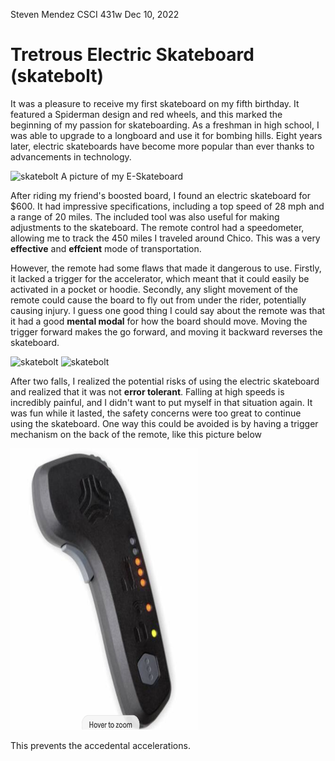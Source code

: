 Steven Mendez
CSCI 431w
Dec 10, 2022

# Tretrous Electric Skateboard (skatebolt)

It was a pleasure to receive my first skateboard on my fifth birthday. It featured a Spiderman design and red wheels, and this marked the beginning of my passion for skateboarding. As a freshman in high school, I was able to upgrade to a longboard and use it for bombing hills. Eight years later, electric skateboards have become more popular than ever thanks to advancements in technology.

<img src="IMG_2114.png" alt="skatebolt" style="width:300px; height:450px;"> A picture of my E-Skateboard

After riding my friend's boosted board, I found an electric skateboard for $600. It had impressive specifications, including a top speed of 28 mph and a range of 20 miles. The included tool was also useful for making adjustments to the skateboard. The remote control had a speedometer, allowing me to track the 450 miles I traveled around Chico. This was a very **effective** and **effcient** mode of transportation.

However, the remote had some flaws that made it dangerous to use. Firstly, it lacked a trigger for the accelerator, which meant that it could easily be activated in a pocket or hoodie. Secondly, any slight movement of the remote could cause the board to fly out from under the rider, potentially causing injury. I guess one good thing I could say about the remote was that it had a good **mental modal** for how the board should move. Moving the trigger forward makes the go forward, and moving it backward reverses the skateboard.

<img src="IMG_2109.png" alt="skatebolt" style="width:300px; height:450px;">
<img src="IMG_2111.png" alt="skatebolt" style="width:300px; height:450px;">

After two falls, I realized the potential risks of using the electric skateboard and realized that it was not **error tolerant**. Falling at high speeds is incredibly painful, and I didn't want to put myself in that situation again. It was fun while it lasted, the safety concerns were too great to continue using the skateboard. One way this could be avoided is by having a trigger mechanism on the back of the remote, like this picture below 


<img src="boosted.png" alt="controller" style="width:300px; height:450px;">



This prevents the accedental accelerations.





